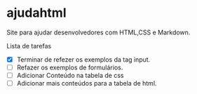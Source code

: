 # ajudahtml
Site para ajudar desenvolvedores com HTML,CSS e Markdown.

Lista de tarefas

* [x] Terminar de refezer os exemplos da tag input.
* [ ] Refazer os exemplos de formulários.
* [ ] Adicionar Conteúdo na tabela de css
* [ ] Adicionar mais conteúdos para a tabela de html.
